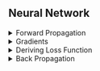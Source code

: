 ## Neural Network 

<details>
<summary>Forward Propagation</summary>

$a_0 = x$<br>

$s_1 = W_1.a_0 + b_1$<br>

$a_1 = g_1(s_1)$<br>  

$s_2 = W_2.a_1 + b_2$<br>  

$a_2 = g_2(s_2)$<br>

$\widetilde{y} = a_2$<br>

$g_i(s_i) = \tanh(s_i) = \frac{e^{s_i} - e^{-s_i}}{e^{s_i} + e^{-s_i}}$<br>

$g_i(s_i) = \sigma(s_i) = \frac{1}{1 + e^{-s_i}}$<br>

$g_i(s_i) = ReLU(s_i) = max(0, s_i)$<br>

$g_i(s_i) = Identity(s_i) = s_i$<br>

</details>

<details>
<summary>Gradients</summary><br>

$\frac{\partial g_i(s_i)}{\partial s_i}  = \frac{\partial tanh(s_i)}{\partial s_i} = 1 - \tanh^2(s_i)$<br>

$\frac{\partial g_i(x)}{\partial s_i}  = \frac{\partial \sigma(s_i)}{\partial s_i} = \sigma(s_i) \cdot (1 - \sigma(s_i))$<br>

$\frac{\partial g_i(x)}{\partial s_i}  = \frac{\partial ReLU(s_i)}{\partial s_i} = M$<br> 

$\frac{\partial g_i(x)}{\partial s_i} = \frac{\partial Identity(s_i)}{\partial s_i} = I$<br>
        
$\frac{\partial \widetilde{y}}{\partial a_2} = I$<br>

$\frac{\partial a_2}{\partial s_2} = \frac{\partial g_2(s_2)}{\partial s_2}$<br>

$\frac{\partial s_2}{\partial W_2} = a_1^T$<br>

$\frac{\partial s_2}{\partial b_2} = I$<br>

$\frac{\partial s_2}{\partial a_1} = W_2^T$<br>

$\frac{\partial a_1}{\partial s_1} = \frac{\partial g_1(s_1)}{\partial s_1}$<br>

$\frac{\partial s_1}{\partial W_1} = a_0^T$<br>

$\frac{\partial s_1}{\partial a_0} = W_1^T$<br>

$\frac{\partial s_1}{\partial b_1} = I$<br>

$M_{ij} = 0$, $M_{ii} = 1 \text{ if } x_i > 0$, $M_{ii} = 0 \text{ if } x_i \leq 0$<br><br>
$I_{ij} = 0$, $I_{ii} = 1$

</details>

</details>

<details>
<summary>Deriving Loss Function</summary><br>

$\text{BCE}(y, \hat{y}) = - \frac{1}{n} \sum_{i=1} \left( y \cdot \log(\hat{y}) + (1 - y) \cdot \log(1 - \hat{y}) \right)$

$\text{MSE}(y, \hat{y}) = \frac{1}{n} \sum_{i=1} (y_i - \hat{y}_i)^2$

</details>

<details>
<summary>Back Propagation</summary><br>

$\frac{\partial C}{\partial \widetilde{y}} = \frac{\partial \text{BCE}}{\partial \hat{y}} = -\left(\frac{y}{\hat{y}} - \frac{1 - y}{1 - \hat{y}}\right)$

$\frac{\partial C}{\partial \widetilde{y}} = \frac{\partial \text{MSE}}{\partial \hat{y}} = -\frac{2}{n} \sum_{i=1} (y_i - \hat{y}_i)$


$\delta_1 = \frac{\partial C}{\partial \widetilde{y}}\frac{\partial \widetilde{y}}{s_2}$<br>

$\delta_2 = \frac{\partial C}{\partial \widetilde{y}}\frac{\partial \widetilde{y}}{s_2}\frac{\partial s_2}{\partial a_1}\frac{\partial a_1}{\partial s_1} = \delta_1W_2\frac{\partial a_1}{\partial s_1}$<br>

$\frac{\partial C}{\partial W_{2}}  = \delta_1\frac{\partial s_2}{\partial W_2} = \delta_1^Ta_1^T, \ a_1 = g_1(s_1)$<br>

$\frac{\partial C}{\partial W_{2}}  = \delta_1^Tg_1(s_1)^T$<br>

$\frac{\partial C}{\partial b_2} = \delta_1\frac{\partial s_2}{\partial b_2} = \delta_1^T$<br>

$\frac{\partial C}{\partial W_{1}} = \delta_2\frac{\partial s_1}{\partial W_{1}} = \delta_2^Ta_0^T$<br>

$\frac{\partial C}{\partial b_2} = \delta_2\frac{\partial s_1}{\partial b_1} = \delta_2^T$<br>

$W_2 = W_2 - \alpha\frac{\partial C}{\partial W_{2}}$<br>

$W_1 = W_1 - \alpha\frac{\partial C}{\partial W_{1}}$<br>

$b_2 = b_2 - \alpha\frac{\partial C}{\partial b_{2}}$<br>

$b_1 = b_1 - \alpha\frac{\partial C}{\partial b_{1}}$<br>


